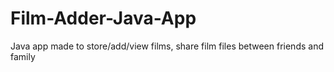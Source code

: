 # Film-Adder-Java-App
Java app made to store/add/view films, share film files between friends and family
